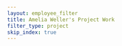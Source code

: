 ```yaml
---
layout: employee_filter
title: Amelia Weller's Project Work
filter_type: project
skip_index: true
---
```

